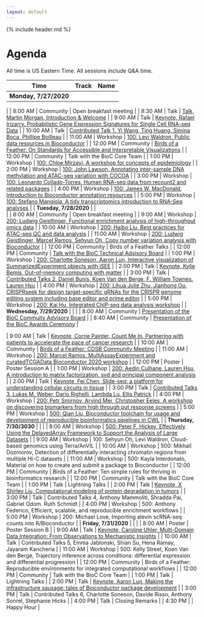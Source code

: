 ```yaml
---
layout: default
---
```


{% include header.md %}

# Agenda

All time is US Eastern Time. All sessions include Q&A time.


| Time                   | Track    | Name                                                                                                                           |
|------------------------|----------|--------------------------------------------------------------------------------------------------------------------------------|
| **Monday,   7/27/2020**    |          |     




|
| 8:00 AM                | Community   | Open breakfast meeting                                                                                                         |
| 8:30 AM                | Talk     | [Talk, Martin Morgan, Introduction & Welcome](https://youtu.be/LJT9HjKiipU)                                                                                                              |
| 9:00 AM                | Talk     | [Keynote, Rafael Irizarry. Probabilistic Gene Expression Signatures for Single Cell RNA-seq Data](https://youtu.be/8MojYYkuLcM)                                                          |
| 10:00 AM               | Talk     | [Contributed Talk 1, Yi Wang, Ting Huang, Simina Boca, Phillipe Boilleau](https://youtu.be/uCf24yYstKU)                                                                                                           |
| 11:00 AM               | Workshop | [100: Levi Waldron, Public data resources in Bioconductor](https://youtu.be/wxY1I08Fz2o)                                                                                     |
| 12:00 PM               | Community     | [Birds of a Feather: On Standards for Accessible and Interpretable Visualizations](https://youtu.be/gGkAvO4zGC8)                                             |
| 12:00 PM               | Community | Talk with the BioC Core Team                                                                                                   |
| 1:00 PM                | Workshop | [100:  Chloe Mirzayi, A workshop for concepts of epidemiology](https://youtu.be/gRX7ybM6SmA)                                                                                   |
| 2:00 PM                | Workshop | [100: John Lawson, Annotating inter-sample DNA methylation and ATAC-seq variation with COCOA](https://youtu.be/raMA0IVWVUQ)                                               |
| 3:00 PM                | Workshop | [100: Leonardo Collado-Torres, Human RNA-seq data from recount2 and related packages](https://youtu.be/EDe0e_VaENQ)                                                                     |
| 4:00 PM                | Workshop | [100: James W. MacDonald, Introduction to Bioconductor annotation resources](https://youtu.be/QKGwf8pKb6A)                                                                         |
| 5:00 PM                | Workshop | [100: Stefano Mangiola, A tidy transcriptomics introduction to RNA-Seq analyses](https://youtu.be/5Cgnpwv19Jk)                                                                   |
| **Tuesday,   7/28/2020**   |          |       
|
| 8:00 AM                | Community   | Open breakfast meeting                                                                                                         |
| 9:00 AM                | Workshop | [200: Ludwig Geistlinger, Functional enrichment analysis of high-throughput omics data](https://youtu.be/n0vVwuQSZkg)                                                              |
| 10:00 AM               | Workshop | [200:  Haibo Liu, Best practices for ATAC-seq QC and data analysis](https://youtu.be/VZFUu_cJxyI)                                                                          |
| 11:00 AM               | Workshop | [200: Ludwig Geistlinger, Marcel Ramos, Sehyun Oh, Copy number variation analysis with Bioconductor](https://youtu.be/MZL1HtMjyL4)                                                                          |
| 12:00 PM               | Community     | Birds of a Feather Talks                                                                                                       |
| 12:00 PM               | Community | [Talk with the BioC Technical Advisory Board](https://youtu.be/QIByL02DSzI)                                                                                    |
| 1:00 PM                | Workshop | [200: Charlotte Soneson, Aaron Lun, Interactive visualization of SummarizedExperiment objects with iSEE](https://youtu.be/qmoJtL8b438)                                                       |
| 2:00 PM                | Talk     | [Keynote, Kylie Bemis, Out-of-memory computing with matter](https://youtu.be/AQkAlkuhj70)                                                                                            |
| 3:00 PM                | Talk     | [Contributed Talks 2, Daniel Bunis, Koen Van den Berge, F. William Townes. Lauren Hsu](https://youtu.be/TyHoVhDk9NU)                                                                                                            |
| 4:00 PM                | Workshop | [200:  Lihua Julie Zhu, Jianhong Ou, CRISPRseek for design target-specific gRNAs for the CRISPR genome   editing system including base editor and prime editor](https://youtu.be/Kj2yzZ_45cU) |
| 5:00 PM                | Workshop | [200: Kai Hu, Integrated ChIP-seq data analysis workshop](https://youtu.be/EAxFrz_F4bg)                                                                                |
| **Wednesday,   7/29/2020** |          |                                                                                                                                |
| 8:00 AM                | Community   | [Presentation of the BioC Commuity Advisory Board](https://youtu.be/noHn5fEbBwA)                                                       |
| 8:40 AM                | Community   | [Presentation of the BioC Awards Ceremony](https://youtu.be/noHn5fEbBwA)                                                      |

| 9:00 AM                | Talk     | [Keynote, Corrie Painter, Count Me In, Partnering with patients to accelerate the pace of cancer research](https://youtu.be/Ip8_AHqeBXM)                                                 |
| 10:00 AM               | Community     | [Birds of a Feather: CDSB Community Meeting](https://youtu.be/U-ZFWmSxSOE)                                                                                     |
| 11:00 AM               | Workshop | [200: Marcel Ramos, MultiAssayExperiment and curatedTCGAData Bioconductor 2020 workshop](https://youtu.be/Vh0hVVUKKFM)                                                       |
| 12:00 PM               | Poster   | Poster Session A                                                                                                               |
| 1:00 PM                | Workshop | [200: Aedin Culhane, Lauren Hsu, A introduction to matrix factorization, svd and principal component analysis](https://youtu.be/sP6rry9Yf2w)                                                                            |
| 2:00 PM                | Talk     | [Keynote, Fei Chen, Slide-seq: a platform for understanding cellular circuits in tissue](https://youtu.be/UwoSLWlyC74)                                                            |
| 3:00 PM                | Talk     | [Contributed Talks 3, Lukas M. Weber, Dario Righelli, Lambda Lu, Ellis Patrick](https://youtu.be/bD_zaBpzCKY)                                                                                                           |
| 4:00 PM                | Workshop | [200: Petr Smirnov, Arvind Mer, Christopher Eeles, A workshop on discovering biomarkers from high through put response   screens](https://youtu.be/i2_b6JeN6Vc)                                             |
| 5:00 PM                | Workshop | [500: Qian Liu, Bioconductor toolchain for usage and development of reproducible   bioinformatics pipelines in CWL](https://youtu.be/JCxoQwz-95s)                        |
| **Thursday,   7/30/3030**  |          |                                                                                                                                |
| 8:00 AM                | Workshop | [500: Peter F. Hickey, Effectively Using the DelayedArray Framework to Support the Analysis   of Large Datasets](https://youtu.be/0x7Q4oyM7uA)                                  |
| 9:00 AM                | Workshop | 100: Sehyun Oh, Levi Waldron, Cloud-based genomics using Terra/AnVIL                                                                                    |
| 10:00 AM               | Workshop | 500: Mikhail Dozmorov, Detection of differentially interacting chromatin regions from   multiple Hi-C datasets                                   |
| 11:00 AM               | Workshop | 500: Kayla Interdonato, Material on how to create and submit a package to Bioconductor                                                            |
| 12:00 PM               | Community     | Birds of a Feather: Ten simple rules for thriving in bioinformatics   research                                                 |
| 12:00 PM               | Community | Talk with the BioC Core Team                                                                                                   |
| 1:00 PM                | Talk     | Lightning Talks                                                                                                                |
| 2:00 PM                | Talk     | [Keynote, X Shirley Liu, Computational modeling of protein degradation in tumors](https://youtu.be/WhNFqi5eP3I)                                                                        |
| 3:00 PM                | Talk     | Contributed Talks 4, Anthony Mammoliti, Shradda Pai, Gabriel Odom. Ruth Schmidt                                                                                                            |
| 4:00 PM                | Workshop | 500: Anthony Federico, Efficient, scalable, and reproducible enrichment workflows                                                                |
| 5:00 PM                | Workshop | 200: Michael Love, Importing alevin scRNA-seq counts into R/Bioconductor                                                                     |
| **Friday,   7/31/2020**    |          |                                                                                                                                |
| 8:00 AM                | Poster   | Poster Session B                                                                                                               |
| 9:00 AM                | Talk     | [Keynote, Caroline Uhler, Multi-Domain Data Integration: From Observations to Mechanistic Insights](https://youtu.be/EyUrToDdMWY)                                                       |
| 10:00 AM               | Talk     | Contributed Talks 5, Emma Jablonski, Shian Su, Hena Ramay, Jayaram Kancheria                                                                                                            |
| 11:00 AM               | Workshop | 500: Kelly Street, Koen Van den Berge, Trajectory inference across conditions: differential expression and   differential progression                            |
| 12:00 PM               | Community     | Birds of a Feather: Reproducible environments for integrated   computational workflows                                         |
| 12:00 PM               | Community | Talk with the BioC Core Team                                                                                                   |
| 1:00 PM                | Talk     | Lightning Talks                                                                                                                |
| 2:00 PM                | Talk     | [Keynote, Aaron Lun, Making the infrastructure sausage: tales of Bioconductor package development](https://youtu.be/wQJbSh-NHeg)                                                 |
| 3:00 PM                | Talk     | Contributed Talks 6, Charlotte Soneson, Davide Risso, Anthony Sonrel, Stephanie Hicks                                                                                                            |
| 4:00 PM                | Talk     | Closing Remarks                                                                                                                |
| 4:30 PM                |          | Happy Hour                                                                                                                     |



